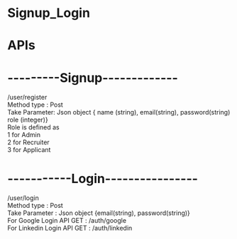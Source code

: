 # Signup_Login
# APIs
# ---------Signup-------------
/user/register<br/> 
Method type : Post<br/> 
Take Parameter: Json object { name (string), email(string), password(string) role (integer)}<br/> 
Role is defined as<br/> 
1 for  Admin<br/> 
2 for  Recruiter<br/> 
3 for  Applicant<br/> 
# -----------Login----------------
/user/login<br/> 
Method type : Post<br/> 
Take Parameter : Json object {email(string), password(string)}<br/> 
For Google Login API GET : /auth/google <br/>
For Linkedin Login API GET : /auth/linkedin <br/>


